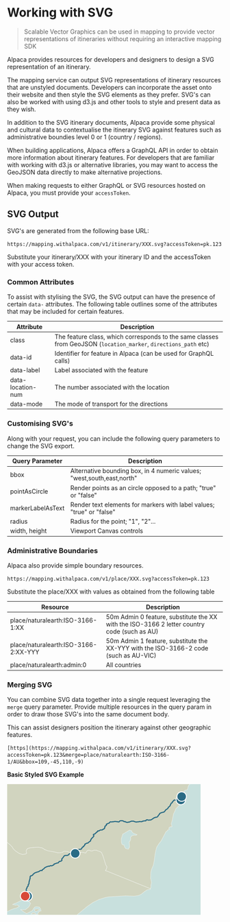 # Working with SVG

> Scalable Vector Graphics can be used in mapping to provide vector
> representations of itineraries without requiring an interactive mapping SDK

Alpaca provides resources for developers and designers to design a SVG
representation of an itinerary.

The mapping service can output SVG representations of itinerary resources that
are unstyled documents. Developers can incorporate the asset onto their website
and then style the SVG elements as they prefer. SVG's can also be worked with
using d3.js and other tools to style and present data as they wish.

In addition to the SVG itinerary documents, Alpaca provide some physical and
cultural data to contextualise the itinerary SVG against features such as
administrative boundies level 0 or 1 (country / regions).

When building applications, Alpaca offers a GraphQL API in order to obtain more
information about itinerary features. For developers that are familiar with
working with d3.js or alternative libraries, you may want to access the GeoJSON
data directly to make alternative projections.

When making requests to either GraphQL or SVG resources hosted on Alpaca, you
must provide your `accessToken`.

## SVG Output

SVG's are generated from the following base URL:

```
https://mapping.withalpaca.com/v1/itinerary/XXX.svg?accessToken=pk.123
```

Substitute your itinerary/XXX with your itinerary ID and the accessToken with
your access token.

### Common Attributes

To assist with stylising the SVG, the SVG output can have the presence of
certain `data-` attributes. The following table outlines some of the attributes
that may be included for certain features.

| Attribute         | Description                                                                                                      |
| ----------------- | ---------------------------------------------------------------------------------------------------------------- |
| class             | The feature class, which corresponds to the same classes from GeoJSON (`location_marker`, `directions_path` etc) |
| data-id           | Identifier for feature in Alpaca (can be used for GraphQL calls)                                                 |
| data-label        | Label associated with the feature                                                                                |
| data-location-num | The number associated with the location                                                                          |
| data-mode         | The mode of transport for the directions                                                                         |

### Customising SVG's

Along with your request, you can include the following query parameters to
change the SVG export.

| Query Parameter   | Description                                                            |
| ----------------- | ---------------------------------------------------------------------- |
| bbox              | Alternative bounding box, in 4 numeric values; "west,south,east,north" |
| pointAsCircle     | Render points as an circle opposed to a path; "true" or "false"        |
| markerLabelAsText | Render text elements for markers with label values; "true" or "false"  |
| radius            | Radius for the point; "1", "2"...                                      |
| width, height     | Viewport Canvas controls                                               |

### Administrative Boundaries

Alpaca also provide simple boundary resources.

```
https://mapping.withalpaca.com/v1/place/XXX.svg?accessToken=pk.123
```

Substitute the place/XXX with values as obtained from the following table

| Resource                             | Description                                                                                 |
| ------------------------------------ | ------------------------------------------------------------------------------------------- |
| place/naturalearth:ISO-3166-1:XX     | 50m Admin 0 feature, substitute the XX with the ISO-3166 2 letter country code (such as AU) |
| place/naturalearth:ISO-3166-2:XX-YYY | 50m Admin 1 feature, substitute the XX-YYY with the ISO-3166-2 code (such as AU-VIC)        |
| place/naturalearth:admin:0           | All countries                                                                               |

### Merging SVG

You can combine SVG data together into a single request leveraging the `merge`
query parameter. Provide multiple resources in the query param in order to
draw those SVG's into the same document body.

This can assist designers position the itinerary against other geographic
features.

```
[https](https://mapping.withalpaca.com/v1/itinerary/XXX.svg?accessToken=pk.123&merge=place/naturalearth:ISO-3166-1/AU&bbox=109,-45,110,-9)
```

**Basic Styled SVG Example**

<img src="./svg-basic-styled.png" alt="Basic SVG Example" />

